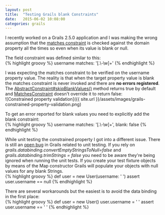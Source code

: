 ```yaml
---
layout: post
title:  "Testing Grails blank Constraints"
date:   2015-06-02 10:08:00
categories: grails
---
```

I recently worked on a Grails 2.5.0 application and I was making the wrong assumption that the [matches constraint](https://grails.github.io/grails-doc/2.5.x/ref/Constraints/matches.html) is checked against the domain property all the times so even when its value is blank or null.
 
The field constraint was defined similar to this:  
{% highlight groovy %}
username matches: '[.\\-\\w]+'
{% endhighlight %}

I was expecting the matches constraint to be verified on the username property value. The reality is that when the target property value is blank the matches constraint is never invoked and there are __no errors registered__. The [AbstractConstraint#skipBlankValues()](http://grepcode.com/file/repo1.maven.org/maven2/org.grails/grails-validation/2.5.0/org/codehaus/groovy/grails/validation/AbstractConstraint.java#AbstractConstraint.skipBlankValues%28%29) method returns true by default and [MatchesConstraint](http://grepcode.com/file/repo1.maven.org/maven2/org.grails/grails-validation/2.5.0/org/codehaus/groovy/grails/validation/MatchesConstraint.java#MatchesConstraint) doesn't override it to return false:  
![Constrained property validation]({{ site.url }}/assets/images/grails-constrained-property-validation.png)

To get an error reported for blank values you need to explicitly add the blank constraint:  
{% highlight groovy %}
username matches: '[.\\-\\w]+', blank: false
{% endhighlight %}

While unit testing the constrained property I got into a different issue. There is still an [open bug](https://jira.grails.org/browse/GRAILS-11136) in Grails related to unit testing. If you rely on _grails.databinding.convertEmptyStringsToNull=false_ and _grails.databinding.trimStrings = false_ you need to be aware they're being ignored when running the unit tests. If you create your test fixture objects by means of the Map constructor Grails will populate your objects with null values for any blank Strings.  
{% highlight groovy %}
def user = new User(username: '   ')
assert user.username == null
{% endhighlight %}

There are several workarounds but the easiest is to avoid the data binding in the first place:  
{% highlight groovy %}
def user = new User()
user.username = '   '
assert user.username == '   '
{% endhighlight %}
